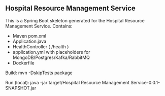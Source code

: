Hospital Resource Management Service
--------------------

This is a Spring Boot skeleton generated for the Hospital Resource Management Service.
Contains:
- Maven pom.xml
- Application.java
- HealthController ( /health )
- application.yml with placeholders for MongoDB/Postgres/Kafka/RabbitMQ
- Dockerfile

Build:
  mvn -DskipTests package

Run (local):
  java -jar target/Hospital Resource Management Service-0.0.1-SNAPSHOT.jar
